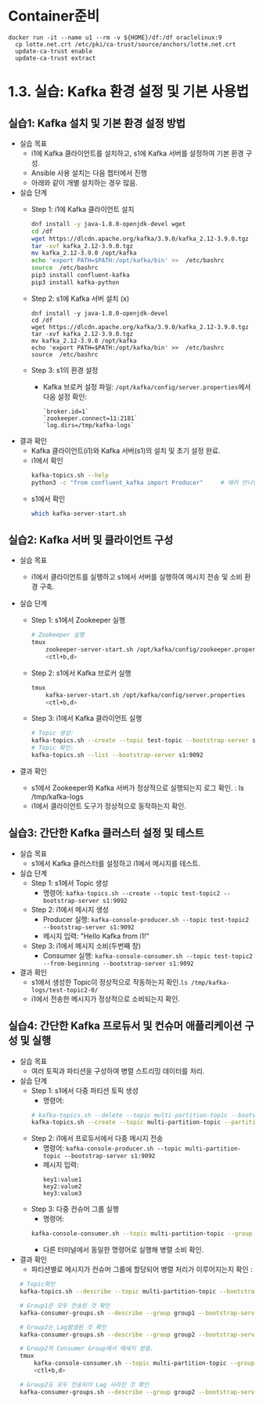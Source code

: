 # Container준비
```
docker run -it --name u1 --rm -v ${HOME}/df:/df oraclelinux:9
  cp lotte.net.crt /etc/pki/ca-trust/source/anchors/lotte.net.crt
  update-ca-trust enable
  update-ca-trust extract
```
# 1.3. 실습: Kafka 환경 설정 및 기본 사용법
## 실습1: Kafka 설치 및 기본 환경 설정 방법
* 실습 목표
    - i1에 Kafka 클라이언트를 설치하고, s1에 Kafka 서버를 설정하여 기본 환경 구성.
    - Ansible 사용 설치는 다음 쳅터에서 진행
    - 아래와 같이 개별 설치하는 경우 많음. 
* 실습 단계
    - Step 1: i1에 Kafka 클라이언트 설치
        ```bash
        dnf install -y java-1.8.0-openjdk-devel wget
        cd /df
        wget https://dlcdn.apache.org/kafka/3.9.0/kafka_2.12-3.9.0.tgz
        tar -xvf kafka_2.12-3.9.0.tgz
        mv kafka_2.12-3.9.0 /opt/kafka
        echo 'export PATH=$PATH:/opt/kafka/bin' >>  /etc/bashrc
        source  /etc/bashrc
        pip3 install confluent-kafka
        pip3 install kafka-python
        ```
    - Step 2: s1에 Kafka 서버 설치 (x)
        ```
        dnf install -y java-1.8.0-openjdk-devel 
        cd /df
        wget https://dlcdn.apache.org/kafka/3.9.0/kafka_2.12-3.9.0.tgz
        tar -xvf kafka_2.12-3.9.0.tgz
        mv kafka_2.12-3.9.0 /opt/kafka
        echo 'export PATH=$PATH:/opt/kafka/bin' >>  /etc/bashrc
        source  /etc/bashrc
        ```

    - Step 3: s1의 환경 설정
        - Kafka 브로커 설정 파일: `/opt/kafka/config/server.properties`에서 다음 설정 확인:
            ```
            `broker.id=1`
            `zookeeper.connect=11:2181`
            `log.dirs=/tmp/kafka-logs`
            ```
* 결과 확인
    - Kafka 클라이언트(i1)와 Kafka 서버(s1)의 설치 및 초기 설정 완료.
    * i1에서 확인
        ```bash
        kafka-topics.sh --help
        python3 -c "from confluent_kafka import Producer"     # 에러 안나면 성공
        ```
    * s1에서 확인 
        ```bash
        which kafka-server-start.sh
        ```

## 실습2: Kafka 서버 및 클라이언트 구성
* 실습 목표
    - i1에서 클라이언트를 실행하고 s1에서 서버를 실행하여 메시지 전송 및 소비 환경 구축.
* 실습 단계
    - Step 1: s1에서 Zookeeper 실행
        ```bash
        # Zookeeper 실행
        tmux 
            zookeeper-server-start.sh /opt/kafka/config/zookeeper.properties
            <ctl+b,d>
        ```
    - Step 2: s1에서 Kafka 브로커 실행
        ```bash
        tmux 
            kafka-server-start.sh /opt/kafka/config/server.properties
            <ctl+b,d>
        ```
    - Step 3: i1에서 Kafka 클라이언트 실행
        ```bash
        # Topic 생성:
        kafka-topics.sh --create --topic test-topic --bootstrap-server s1:9092
        # Topic 확인:
        kafka-topics.sh --list --bootstrap-server s1:9092
        ```

* 결과 확인
    - s1에서 Zookeeper와 Kafka 서버가 정상적으로 실행되는지 로그 확인. : ls /tmp/kafka-logs
    - i1에서 클라이언트 도구가 정상적으로 동작하는지 확인.

## 실습3: 간단한 Kafka 클러스터 설정 및 테스트
* 실습 목표
    - s1에서 Kafka 클러스터를 설정하고 i1에서 메시지를 테스트.
* 실습 단계
    - Step 1: s1에서 Topic 생성
        - 명령어: `kafka-topics.sh --create --topic test-topic2 --bootstrap-server s1:9092`
    - Step 2: i1에서 메시지 생성
        - Producer 실행: `kafka-console-producer.sh --topic test-topic2 --bootstrap-server s1:9092`
        - 메시지 입력: "Hello Kafka from i1!"
    - Step 3: i1에서 메시지 소비(두번째 창)
        - Consumer 실행: `kafka-console-consumer.sh --topic test-topic2 --from-beginning --bootstrap-server s1:9092`
* 결과 확인
    - s1에서 생성한 Topic이 정상적으로 작동하는지 확인.`ls /tmp/kafka-logs/test-topic2-0/`
    - i1에서 전송한 메시지가 정상적으로 소비되는지 확인.

## 실습4: 간단한 Kafka 프로듀서 및 컨슈머 애플리케이션 구성 및 실행
* 실습 목표
    - 여러 토픽과 파티션을 구성하여 병렬 스트리밍 데이터를 처리.
* 실습 단계
    - Step 1: s1에서 다중 파티션 토픽 생성
        - 명령어: 
        ```bash
        # kafka-topics.sh --delete --topic multi-partition-topic --bootstrap-server s1:9092
        kafka-topics.sh --create --topic multi-partition-topic --partitions 2 --bootstrap-server s1:9092
        ```
    - Step 2: i1에서 프로듀서에서 다중 메시지 전송
        - 명령어: `kafka-console-producer.sh --topic multi-partition-topic --bootstrap-server s1:9092`
        - 메시지 입력:
            ```
            key1:value1
            key2:value2
            key3:value3
            ```
    - Step 3: 다중 컨슈머 그룹 실행
        - 명령어: 
        ```bash
        kafka-console-consumer.sh --topic multi-partition-topic --group group1 --bootstrap-server s1:9092
        ```
        - 다른 터미널에서 동일한 명령어로 실행해 병렬 소비 확인.
* 결과 확인
    - 파티션별로 메시지가 컨슈머 그룹에 할당되어 병렬 처리가 이루어지는지 확인 : 
    ```bash
    # Topic확인
    kafka-topics.sh --describe --topic multi-partition-topic --bootstrap-server s1:9092
    
    # Group1은 모두 전송된 것 확인
    kafka-consumer-groups.sh --describe --group group1 --bootstrap-server s1:9092
    
    # Group2는 Lag발생된 것 확인
    kafka-consumer-groups.sh --describe --group group2 --bootstrap-server s1:9092

    # Group2의 Consumer Group에서 메세지 받음. 
    tmux
        kafka-console-consumer.sh --topic multi-partition-topic --group group1 --bootstrap-server s1:9092
        <ctl+b,d>
    
    # Group2도 모두 전송되어 Lag 사라진 것 확인    
    kafka-consumer-groups.sh --describe --group group2 --bootstrap-server s1:9092
    ```

